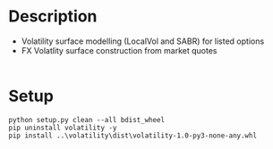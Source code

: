 # Description

* Volatility surface modelling (LocalVol and SABR) for listed options
* FX Volatlity surface construction from market quotes
<br/><br/>

# Setup
```
python setup.py clean --all bdist_wheel
pip uninstall volatility -y
pip install ..\volatility\dist\volatility-1.0-py3-none-any.whl
```
